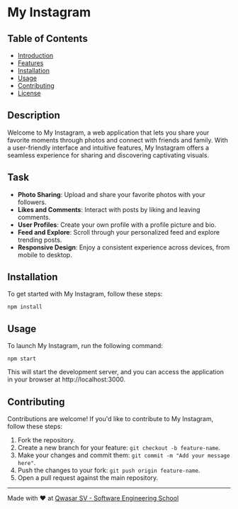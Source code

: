 # My Instagram

## Table of Contents
- [Introduction](#introduction)
- [Features](#features)
- [Installation](#installation)
- [Usage](#usage)
- [Contributing](#contributing)
- [License](#license)

## Description
Welcome to My Instagram, a web application that lets you share your favorite moments through photos and connect with friends and family. With a user-friendly interface and intuitive features, My Instagram offers a seamless experience for sharing and discovering captivating visuals.

## Task
- **Photo Sharing**: Upload and share your favorite photos with your followers.
- **Likes and Comments**: Interact with posts by liking and leaving comments.
- **User Profiles**: Create your own profile with a profile picture and bio.
- **Feed and Explore**: Scroll through your personalized feed and explore trending posts.
- **Responsive Design**: Enjoy a consistent experience across devices, from mobile to desktop.

## Installation
To get started with My Instagram, follow these steps:

```
npm install
```

## Usage
To launch My Instagram, run the following command:

```
npm start
```

This will start the development server, and you can access the application in your browser at http://localhost:3000.

## Contributing
Contributions are welcome! If you'd like to contribute to My Instagram, follow these steps:

1. Fork the repository.
2. Create a new branch for your feature: `git checkout -b feature-name`.
3. Make your changes and commit them: `git commit -m "Add your message here"`.
4. Push the changes to your fork: `git push origin feature-name`.
5. Open a pull request against the main repository.

---

Made with ❤️ at [Qwasar SV - Software Engineering School](https://qwasar.io)